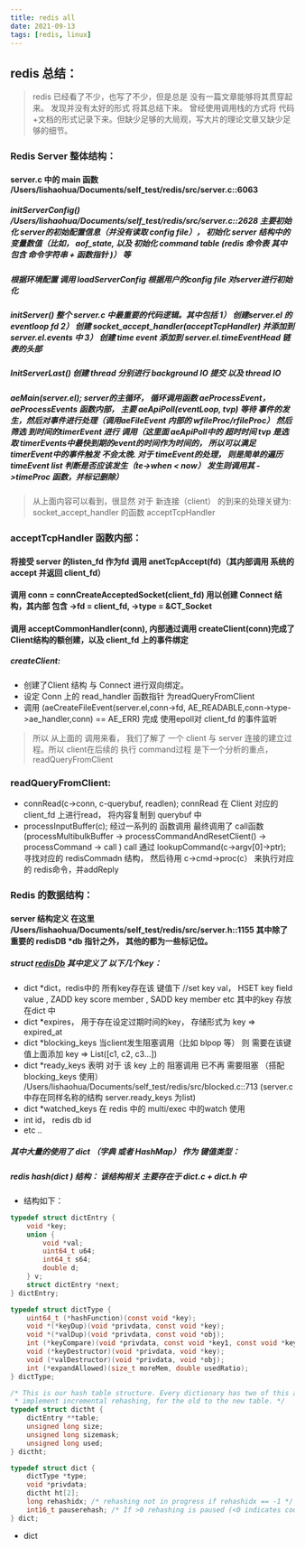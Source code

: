 ```yaml
---
title: redis all
date: 2021-09-13
tags: [redis, linux]
---
```


## redis 总结： 

> redis 已经看了不少，也写了不少，但是总是 没有一篇文章能够将其贯穿起来。 发现并没有太好的形式 将其总结下来。 曾经使用调用栈的方式将 代码+文档的形式记录下来。但缺少足够的大局观，写大片的理论文章又缺少足够的细节。

### Redis Server 整体结构： 
#### server.c 中的 main 函数 /Users/lishaohua/Documents/self_test/redis/src/server.c::6063
##### initServerConfig() /Users/lishaohua/Documents/self_test/redis/src/server.c::2628  主要初始化 server的初始配置信息（并没有读取 config file）， 初始化 server 结构中的变量数值（比如， aof_state, 以及 初始化 command table (redis 命令表 其中包含  命令字符串 + 函数指针 )） 等
##### 根据环境配置 调用 loadServerConfig 根据用户的config file 对server进行初始化
##### initServer() 整个 server.c 中最重要的代码逻辑。其中包括 1） 创建server.el 的eventloop fd 2） 创建 socket_accept_handler(acceptTcpHandler) 并添加到 server.el.events 中  3） 创建 time event 添加到 server.el.timeEventHead 链表的头部
##### InitServerLast() 创建 thread 分别进行 background IO 提交 以及 thread IO
##### aeMain(server.el); server的主循环， 循环调用函数 aeProcessEvent， aeProcessEvents 函数内部， 主要 aeApiPoll(eventLoop, tvp) 等待 事件的发生，然后对事件进行处理（调用aeFileEvent 内部的 wfileProc/rfileProc） 然后 筛选 到时间的timerEvent 进行 调用（这里面 aeApiPoll中的 超时时间 tvp 是选取 timerEvents中最快到期的event的时间作为时间的， 所以可以满足timerEvent中的事件触发 不会太晚. 对于 timeEvent的处理， 则是简单的遍历 timeEvent list 判断是否应该发生（te->when < now） 发生则调用其 ->timeProc 函数，并标记删除）

> 从上面内容可以看到，很显然 对于 新连接（client） 的到来的处理关键为: socket_accept_handler 的函数 acceptTcpHandler
### acceptTcpHandler 函数内部：
#### 将接受 server 的listen_fd 作为fd 调用 anetTcpAccept(fd)（其内部调用 系统的accept 并返回 client_fd）
#### 调用 conn = connCreateAcceptedSocket(client_fd) 用以创建 Connect 结构，其内部 包含 ->fd = client_fd, ->type = &CT_Socket
#### 调用 acceptCommonHandler(conn), 内部通过调用 createClient(conn)完成了 Client结构的额创建，以及 client_fd  上的事件绑定
##### createClient:
  *  创建了Client 结构 与 Connect 进行双向绑定。
  *  设定 Conn 上的 read_handler 函数指针 为readQueryFromClient
  *  调用 (aeCreateFileEvent(server.el,conn->fd, AE_READABLE,conn->type->ae_handler,conn) == AE_ERR) 完成 使用epoll对 client_fd 的事件监听

> 所以 从上面的 调用来看， 我们了解了 一个 client 与 server 连接的建立过程。所以 client在后续的 执行 command过程 是下一个分析的重点， readQueryFromClient

### readQueryFromClient:
  * connRead(c->conn, c-querybuf, readlen); connRead  在 Client 对应的 client_fd 上进行read， 将内容复制到 querybuf 中
  * processInputBuffer(c); 经过一系列的 函数调用 最终调用了 call函数 (processMultibulkBuffer -> processCommandAndResetClient() -> processCommand -> call )  call 通过 lookupCommand(c->argv[0]->ptr);  寻找对应的 redisCommadn 结构， 然后待用 c->cmd->proc(c） 来执行对应的 redis命令，并addReply


### Redis 的数据结构：
#### server 结构定义 在这里  /Users/lishaohua/Documents/self_test/redis/src/server.h::1155 其中除了 重要的 redisDB *db 指针之外， 其他的都为一些标记位。
##### struct [redisDb](/Users/lishaohua/Documents/self_test/redis/src/server.h::705) 其中定义了 以下几个key：
  * dict *dict，redis中的 所有key存在该 键值下 //set key val， HSET key field value , ZADD key score member , SADD key member  etc 其中的key 存放在dict  中
  * dict *expires， 用于存在设定过期时间的key， 存储形式为 key => expired_at 
  * dict *blocking_keys 当client发生阻塞调用（比如 blpop 等） 则 需要在该键值上面添加 key => List([c1, c2, c3...])  
  * dict *ready_keys 表明 对于 该 key 上的 阻塞调用 已不再 需要阻塞 （搭配 blocking_keys 使用）  /Users/lishaohua/Documents/self_test/redis/src/blocked.c::713 (server.c 中存在同样名称的结构 server.ready_keys 为list) 
  * dict *watched_keys 在 redis 中的 multi/exec 中的watch 使用
  * int id， redis db id
  * etc ..
##### 其中大量的使用了 dict （字典 或者 HashMap） 作为 键值类型： 
##### redis hash(dict ) 结构： 该结构相关 主要存在于 dict.c + dict.h 中
* 结构如下： 

```c
typedef struct dictEntry {
    void *key;
    union {
        void *val;
        uint64_t u64;
        int64_t s64;
        double d;
    } v;
    struct dictEntry *next;
} dictEntry;

typedef struct dictType {
    uint64_t (*hashFunction)(const void *key);
    void *(*keyDup)(void *privdata, const void *key);
    void *(*valDup)(void *privdata, const void *obj);
    int (*keyCompare)(void *privdata, const void *key1, const void *key2);
    void (*keyDestructor)(void *privdata, void *key);
    void (*valDestructor)(void *privdata, void *obj);
    int (*expandAllowed)(size_t moreMem, double usedRatio);
} dictType;

/* This is our hash table structure. Every dictionary has two of this as we
 * implement incremental rehashing, for the old to the new table. */
typedef struct dictht {
    dictEntry **table;
    unsigned long size;
    unsigned long sizemask;
    unsigned long used;
} dictht;

typedef struct dict {
    dictType *type;
    void *privdata;
    dictht ht[2];
    long rehashidx; /* rehashing not in progress if rehashidx == -1 */
    int16_t pauserehash; /* If >0 rehashing is paused (<0 indicates coding error) */
} dict;

```

* dict 

